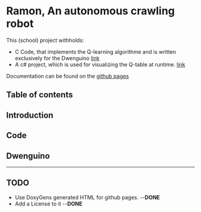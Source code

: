 # Ramon, An autonomous crawling robot

This (school) project withholds:
* C Code, that implements the Q-learning algorithme and is written exclusively for the Dwenguino [link](code/microcontroller)
* A c# project, which is used for visualizing the Q-table at runtime. [link](code/visualization)

Documentation can be found on the [github pages](https://jonasvdd.github.io/Ramon/)

## Table of contents



## Introduction 

## Code

## Dwenguino


---

## TODO

* Use DoxyGens generated HTML for github pages. --**DONE**
* Add a License to it --**DONE**